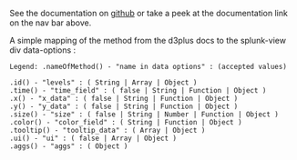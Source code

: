 See the documentation on [github](https://github.com/alexandersimoes/d3plus/wiki/Visualizations) or take a peek at the documentation link on the nav bar above.

A simple mapping of the method from the d3plus docs to the splunk-view div data-options :

```
Legend: .nameOfMethod() - "name in data options" : (accepted values)

.id() - "levels" : ( String | Array | Object )
.time() - "time_field" : ( false | String | Function | Object )
.x() - "x_data" : ( false | String | Function | Object )
.y() - "y_data" : ( false | String | Function | Object )
.size() - "size" : ( false | String | Number | Function | Object )
.color() - "color_field" : ( String | Function | Object )
.tooltip() - "tooltip_data" : ( Array | Object )
.ui() - "ui" : ( false | Array | Object )
.aggs() - "aggs" : ( Object )
```
